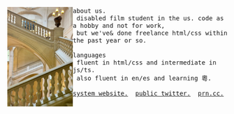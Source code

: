 <p float="left">
    <img align="left" width="150px" src="./img/stairs.webp">
    <p float="left">
        <samp>
          about us.
          <br />
          &nbsp;disabled film student in the us. code as a hobby and not for work, <br />
          &nbsp;but we've& done freelance html/css within the past year or so.
          <br />
          <br />
        </samp>
        <!-- languages -->
        <samp>
          languages
          <br />
          &nbsp;fluent in html/css and intermediate in js/ts. <br />
          &nbsp;also fluent in en/es and learning 粵.
          <br />
          <br />
        </samp>
        <!-- hyperlinks -->
        <samp>
          <a href="https://louvres.surge.sh">system website.</a>&nbsp; <a href="https://x.com/lesbrinas">public twitter.</a>&nbsp; <a href="https://pronouns.cc/@louvre">prn.cc.</a>
        </samp>
        <br>
        <br>
    </p>
</p>

